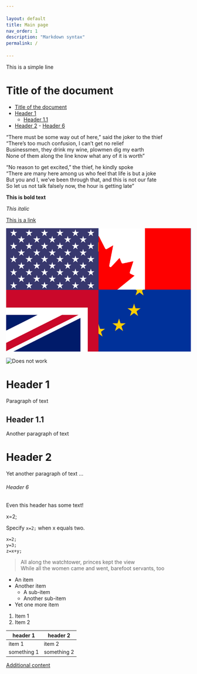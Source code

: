 ```yaml
---

layout: default
title: Main page
nav_order: 1
description: "Markdown syntax"
permalink: /

---
```



<!-- Example for normal text -->
This is a simple line 

<!-- Example for title -->
Title of the document
=====================

<!-- Here comes the TOC -->
- [Title of the document](#title-of-the-document)
- [Header 1](#header-1)
  - [Header 1.1](#header-11)
- [Header 2](#header-2)
          - [Header 6](#header-6)

<!-- Example of paragraph of text -->
“There must be some way out of here,” said the joker to the thief  
“There’s too much confusion, I can’t get no relief  
Businessmen, they drink my wine, plowmen dig my earth  
None of them along the line know what any of it is worth”  

<!-- Example of another paragraph -->
“No reason to get excited,” the thief, he kindly spoke  
“There are many here among us who feel that life is but a joke  
But you and I, we’ve been through that, and this is not our fate  
So let us not talk falsely now, the hour is getting late”

<!-- Example for Bold -->
**This is bold text**

<!-- Example for Italic  -->
*This italic*


<!-- Example for Links -->
[This is a link](http://www.meteo.pl/)

<!-- Example for Images -->
![Alt text](/assets/images/inglisz.jpg "Hover text")

![Does not work](file:///C:/MARTY/dokumenty/Vistula/Podstawowe%20technologie%20komunikacji%20technicznej/Examples/images/inglisz.jpg)

<!-- Example for Headers -->
# Header 1
Paragraph of text
## Header 1.1
Another paragraph of text
# Header 2
Yet another paragraph of text
...
###### Header 6
Even this header has some text!



<!-- Just text -->
x=2;

<!-- Example for inline code -->
Specify `x=2;` when x equals two.

<!-- A block of code -->
```
x=2;
y=3;
z=x+y;
```

<!-- Example for Quote -->
> All along the watchtower, princes kept the view  
> While all the women came and went, barefoot servants, too 

<!-- Example for Bullet List -->
* An item
* Another item
    * A sub-item
    * Another sub-item
* Yet one more item

<!-- Example for Numbered List -->
1. Item 1
2. Item 2

<!-- Example for Tables -->
| header 1    | header 2    |
| ----------- | ----------- |
| item 1      | item 2      |
| something 1 | something 2 |

<!-- Example for linking to another file-->
[Additional content](Additional%20file.md)

